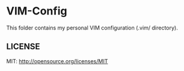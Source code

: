 # VIM-Config

This folder contains my personal VIM configuration (.vim/ directory).

## LICENSE

MIT: http://opensource.org/licenses/MIT
